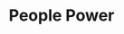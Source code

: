 ---
title: People Power
preview: /uploads/blog/2015/2015-05-04-people-power/hero.jpg
link: http://v8.mlgrto.com/post/139964520317/people-power
---